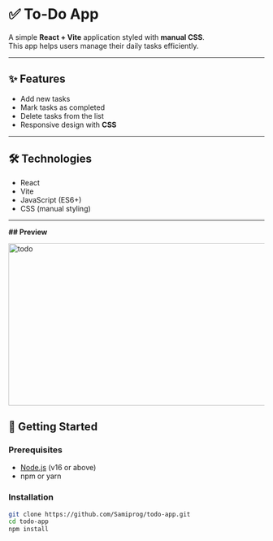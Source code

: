 # ✅ To-Do App

A simple **React + Vite** application styled with **manual CSS**.  
This app helps users manage their daily tasks efficiently.

---

## ✨ Features

- Add new tasks  
- Mark tasks as completed  
- Delete tasks from the list  
- Responsive design with **CSS**  

---

## 🛠 Technologies

- React  
- Vite  
- JavaScript (ES6+)  
- CSS (manual styling)  

---
**## Preview**

<img width="790" height="319" alt="todo" src="https://github.com/user-attachments/assets/c6129bb3-c50b-4b76-b5d8-f1138c4ca539" />

## 🚀 Getting Started

### Prerequisites
- [Node.js](https://nodejs.org/) (v16 or above)  
- npm or yarn  

### Installation

```bash
git clone https://github.com/Samiprog/todo-app.git
cd todo-app
npm install
